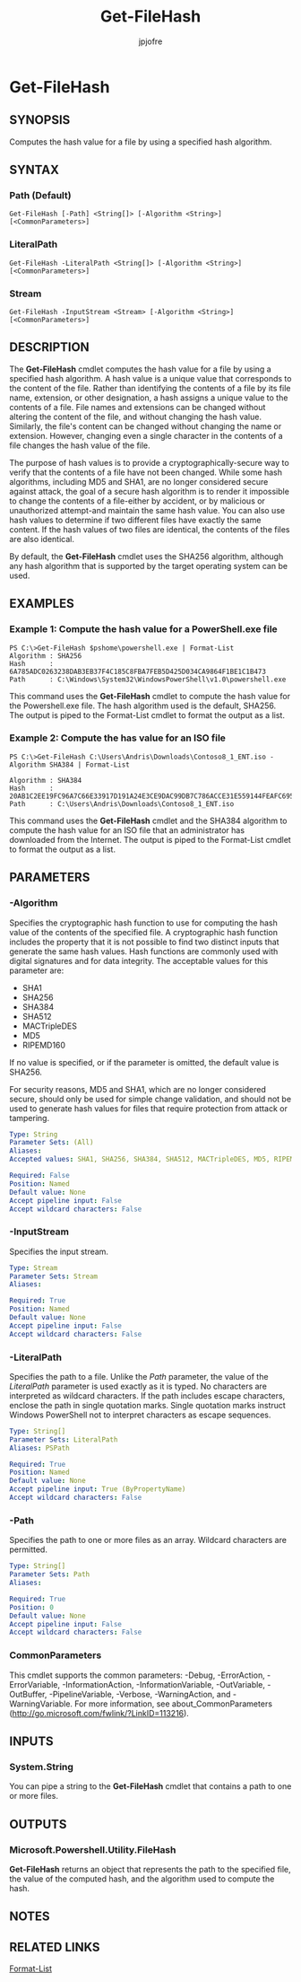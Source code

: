 ﻿---
author: jpjofre
description: 
external help file: Microsoft.PowerShell.Utility-help.xml
keywords: powershell, cmdlet
manager: carolz
ms.date: 2016-10-11
ms.prod: powershell
ms.technology: powershell
ms.topic: reference
online version: http://go.microsoft.com/fwlink/?LinkId=822413
schema: 2.0.0
title: Get-FileHash
---

# Get-FileHash

## SYNOPSIS
Computes the hash value for a file by using a specified hash algorithm.

## SYNTAX

### Path (Default)
```
Get-FileHash [-Path] <String[]> [-Algorithm <String>] [<CommonParameters>]
```

### LiteralPath
```
Get-FileHash -LiteralPath <String[]> [-Algorithm <String>] [<CommonParameters>]
```

### Stream
```
Get-FileHash -InputStream <Stream> [-Algorithm <String>] [<CommonParameters>]
```

## DESCRIPTION
The **Get-FileHash** cmdlet computes the hash value for a file by using a specified hash algorithm.
A hash value is a unique value that corresponds to the content of the file.
Rather than identifying the contents of a file by its file name, extension, or other designation, a hash assigns a unique value to the contents of a file.
File names and extensions can be changed without altering the content of the file, and without changing the hash value.
Similarly, the file's content can be changed without changing the name or extension.
However, changing even a single character in the contents of a file changes the hash value of the file.

The purpose of hash values is to provide a cryptographically-secure way to verify that the contents of a file have not been changed.
While some hash algorithms, including MD5 and SHA1, are no longer considered secure against attack, the goal of a secure hash algorithm is to render it impossible to change the contents of a file-either by accident, or by malicious or unauthorized attempt-and maintain the same hash value.
You can also use hash values to determine if two different files have exactly the same content.
If the hash values of two files are identical, the contents of the files are also identical.

By default, the **Get-FileHash** cmdlet uses the SHA256 algorithm, although any hash algorithm that is supported by the target operating system can be used.

## EXAMPLES

### Example 1: Compute the hash value for a PowerShell.exe file
```
PS C:\>Get-FileHash $pshome\powershell.exe | Format-List
Algorithm : SHA256
Hash      : 6A785ADC0263238DAB3EB37F4C185C8FBA7FEB5D425D034CA9864F1BE1C1B473
Path      : C:\Windows\System32\WindowsPowerShell\v1.0\powershell.exe
```

This command uses the **Get-FileHash** cmdlet to compute the hash value for the Powershell.exe file.
The hash algorithm used is the default, SHA256.
The output is piped to the Format-List cmdlet to format the output as a list.

### Example 2: Compute the has value for an ISO file
```
PS C:\>Get-FileHash C:\Users\Andris\Downloads\Contoso8_1_ENT.iso -Algorithm SHA384 | Format-List

Algorithm : SHA384
Hash      : 20AB1C2EE19FC96A7C66E33917D191A24E3CE9DAC99DB7C786ACCE31E559144FEAFC695C58E508E2EBBC9D3C96F21FA3
Path      : C:\Users\Andris\Downloads\Contoso8_1_ENT.iso
```

This command uses the **Get-FileHash** cmdlet and the SHA384 algorithm to compute the hash value for an ISO file that an administrator has downloaded from the Internet.
The output is piped to the Format-List cmdlet to format the output as a list.

## PARAMETERS

### -Algorithm
Specifies the cryptographic hash function to use for computing the hash value of the contents of the specified file.
A cryptographic hash function includes the property that it is not possible to find two distinct inputs that generate the same hash values.
Hash functions are commonly used with digital signatures and for data integrity.
The acceptable values for this parameter are:

- SHA1
- SHA256
- SHA384
- SHA512
- MACTripleDES
- MD5
- RIPEMD160

If no value is specified, or if the parameter is omitted, the default value is SHA256.

For security reasons, MD5 and SHA1, which are no longer considered secure, should only be used for simple change validation, and should not be used to generate hash values for files that require protection from attack or tampering.

```yaml
Type: String
Parameter Sets: (All)
Aliases: 
Accepted values: SHA1, SHA256, SHA384, SHA512, MACTripleDES, MD5, RIPEMD160

Required: False
Position: Named
Default value: None
Accept pipeline input: False
Accept wildcard characters: False
```

### -InputStream
Specifies the input stream.

```yaml
Type: Stream
Parameter Sets: Stream
Aliases: 

Required: True
Position: Named
Default value: None
Accept pipeline input: False
Accept wildcard characters: False
```

### -LiteralPath
Specifies the path to a file.
Unlike the *Path* parameter, the value of the *LiteralPath* parameter is used exactly as it is typed.
No characters are interpreted as wildcard characters.
If the path includes escape characters, enclose the path in single quotation marks.
Single quotation marks instruct Windows PowerShell not to interpret characters as escape sequences.

```yaml
Type: String[]
Parameter Sets: LiteralPath
Aliases: PSPath

Required: True
Position: Named
Default value: None
Accept pipeline input: True (ByPropertyName)
Accept wildcard characters: False
```

### -Path
Specifies the path to one or more files as an array.
Wildcard characters are permitted.

```yaml
Type: String[]
Parameter Sets: Path
Aliases: 

Required: True
Position: 0
Default value: None
Accept pipeline input: False
Accept wildcard characters: False
```

### CommonParameters
This cmdlet supports the common parameters: -Debug, -ErrorAction, -ErrorVariable, -InformationAction, -InformationVariable, -OutVariable, -OutBuffer, -PipelineVariable, -Verbose, -WarningAction, and -WarningVariable. For more information, see about_CommonParameters (http://go.microsoft.com/fwlink/?LinkID=113216).

## INPUTS

### System.String
You can pipe a string to the **Get-FileHash** cmdlet that contains a path to one or more files.

## OUTPUTS

### Microsoft.Powershell.Utility.FileHash
**Get-FileHash** returns an object that represents the path to the specified file, the value of the computed hash, and the algorithm used to compute the hash.

## NOTES

## RELATED LINKS

[Format-List](.\Format-List.md)

